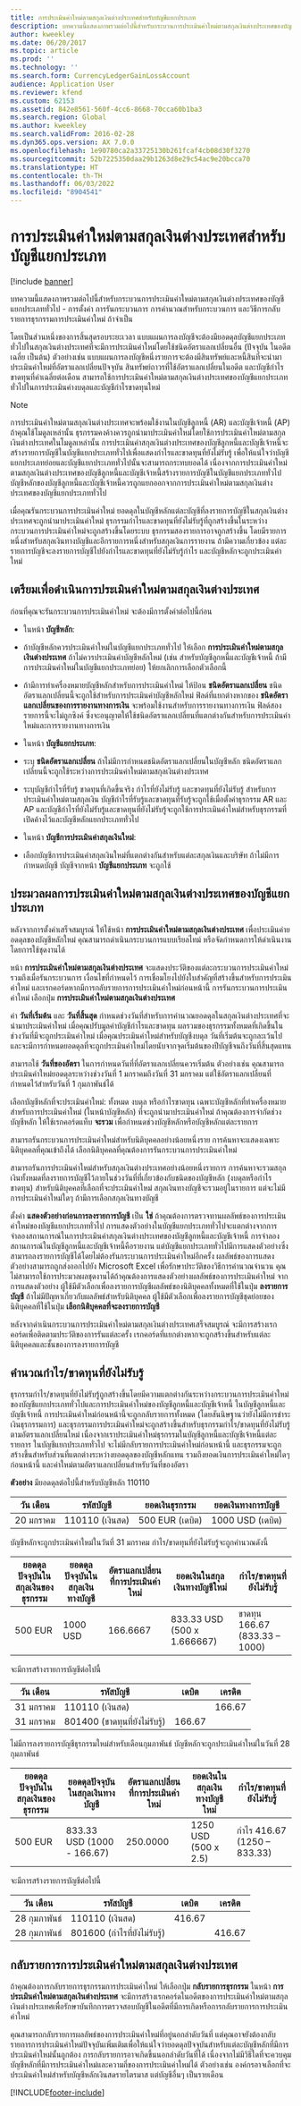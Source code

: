 ```yaml
---
title: การประเมินค่าใหม่ตามสกุลเงินต่างประเทศสำหรับบัญชีแยกประเภท
description: บทความนี้แสดงภาพรวมต่อไปนี้สำหรับกระบวนการประเมินค่าใหม่ตามสกุลเงินต่างประเทศของบัญชีแยกประเภททั่วไป - การตั้งค่า การรันกระบวนการ การคำนวณสำหรับกระบวนการ และวิธีการกลับรายการธุรกรรมการประเมินค่าใหม่ ถ้าจำเป็น
author: kweekley
ms.date: 06/20/2017
ms.topic: article
ms.prod: ''
ms.technology: ''
ms.search.form: CurrencyLedgerGainLossAccount
audience: Application User
ms.reviewer: kfend
ms.custom: 62153
ms.assetid: 842e8561-560f-4cc6-8668-70cca60b1ba3
ms.search.region: Global
ms.author: kweekley
ms.search.validFrom: 2016-02-28
ms.dyn365.ops.version: AX 7.0.0
ms.openlocfilehash: 1e90780ca2a33725130b261fcaf4cb08d30f3270
ms.sourcegitcommit: 52b7225350daa29b1263d8e29c54ac9e20bcca70
ms.translationtype: HT
ms.contentlocale: th-TH
ms.lasthandoff: 06/03/2022
ms.locfileid: "8904541"
---
```

# <a name="foreign-currency-revaluation-for-general-ledger"></a>การประเมินค่าใหม่ตามสกุลเงินต่างประเทศสำหรับบัญชีแยกประเภท

[!include [banner](../includes/banner.md)]

บทความนี้แสดงภาพรวมต่อไปนี้สำหรับกระบวนการประเมินค่าใหม่ตามสกุลเงินต่างประเทศของบัญชีแยกประเภททั่วไป - การตั้งค่า การรันกระบวนการ การคำนวณสำหรับกระบวนการ และวิธีการกลับรายการธุรกรรมการประเมินค่าใหม่ ถ้าจำเป็น 

โดยเป็นส่วนหนึ่งของการสิ้นสุดรอบระยะเวลา แบบแผนการลงบัญชีจะต้องมียอดดุลบัญชีแยกประเภททั่วไปในสกุลเงินต่างประเทศที่จะมีการประเมินค่าใหม่โดยใช้ชนิดอัตราแลกเปลี่ยนอื่น (ปัจจุบัน ในอดีต เฉลี่ย เป็นต้น) ตัวอย่างเช่น แบบแผนการลงบัญชีหนึ่งรายการจะต้องมีสินทรัพย์และหนี้สินที่จะนำมาประเมินค่าใหม่ที่อัตราแลกเปลี่ยนปัจจุบัน สินทรัพย์ถาวรที่ใช้อัตราแลกเปลี่ยนในอดีต และบัญชีกำไรขาดทุนที่ค่าเฉลี่ยต่อเดือน สามารถใช้การประเมินค่าใหม่ตามสกุลเงินต่างประเทศของบัญชีแยกประเภททั่วไปในการประเมินค่างบดุลและบัญชีกำไรขาดทุนใหม่ 

> [!NOTE]
> การประเมินค่าใหม่ตามสกุลเงินต่างประเทศจะพร้อมใช้งานในบัญชีลูกหนี้ (AR) และบัญชีเจ้าหนี้ (AP) ถ้าคุณใช้โมดูลเหล่านั้น ธุรกรรมคงค้างควรถูกนำมาประเมินค่าใหม่โดยใช้การประเมินค่าใหม่ตามสกุลเงินต่างประเทศในโมดูลเหล่านั้น การประเมินค่าสกุลเงินต่างประเทศของบัญชีลูกหนี้และบัญชีเจ้าหนี้จะสร้างรายการบัญชีในบัญชีแยกประเภททั่วไปเพื่อแสดงกำไรและขาดทุนที่ยังไม่รับรู้ เพื่อให้แน่ใจว่าบัญชีแยกประเภทย่อยและบัญชีแยกประเภททั่วไปนั้นจะสามารถกระทบยอดได้ เนื่องจากการประเมินค่าใหม่ตามสกุลเงินต่างประเทศของบัญชีลูกหนี้และบัญชีเจ้าหนี้สร้างรายการบัญชีในบัญชีแยกประเภททั่วไป บัญชีหลักของบัญชีลูกหนี้และบัญชีเจ้าหนี้ควรถูกแยกออกจากการประเมินค่าใหม่ตามสกุลเงินต่างประเทศของบัญชีแยกประเภททั่วไป 

เมื่อคุณรันกระบวนการประเมินค่าใหม่ ยอดดุลในบัญชีหลักแต่ละบัญชีที่ลงรายการบัญชีในสกุลเงินต่างประเทศจะถูกนำมาประเมินค่าใหม่ ธุรกรรมกำไรและขาดทุนที่ยังไม่รับรู้ที่ถูกสร้างขึ้นในระหว่างกระบวนการประเมินค่าใหม่จะถูกสร้างขึ้นโดยระบบ ธุรกรรมสองรายการอาจถูกสร้างขึ้น โดยมีรายการหนึ่งสำหรับสกุลเงินทางบัญชีและอีกรายการหนึ่งสำหรับสกุลเงินการรายงาน ถ้ามีความเกี่ยวข้อง แต่ละรายการบัญชีจะลงรายการบัญชีไปยังกำไรและขาดทุนที่ยังไม่รับรู้กำไร และบัญชีหลักจะถูกประเมินค่าใหม่

## <a name="prepare-to-run-foreign-currency-revaluation"></a>เตรียมเพื่อดำเนินการประเมินค่าใหม่ตามสกุลเงินต่างประเทศ
ก่อนที่คุณจะรันกระบวนการประเมินค่าใหม่ จะต้องมีการตั้งค่าต่อไปนี้ก่อน

-   ในหน้า **บัญชีหลัก**:
-   ถ้าบัญชีหลักควรประเมินค่าใหม่ในบัญชีแยกประเภททั่วไป ให้เลือก **การประเมินค่าใหม่ตามสกุลเงินต่างประเทศ** ถ้าไม่ควรประเมินค่าบัญชีหลักใหม่ (เช่น สำหรับบัญชีลูกหนี้และบัญชีเจ้าหนี้ ถ้ามีการประเมินค่าใหม่ในบัญชีแยกประเภทย่อย) ให้ยกเลิกการเลือกตัวเลือกนี้
-   ถ้ามีการทำเครื่องหมายบัญชีหลักสำหรับการประเมินค่าใหม่ ให้ป้อน **ชนิดอัตราแลกเปลี่ยน** ชนิดอัตราแลกเปลี่ยนนี้จะถูกใช้สำหรับการประเมินค่าบัญชีหลักใหม่ ฟิลด์ที่แยกต่างหากของ **ชนิดอัตราแลกเปลี่ยนของการรายงานทางการเงิน** จะพร้อมใช้งานสำหรับการรายงานทางการเงิน ฟิลด์สองรายการนี้จะไม่ถูกซิงค์ ซึ่งจะอนุญาตให้ใช้ชนิดอัตราแลกเปลี่ยนที่แตกต่างกันสำหรับการประเมินค่าใหม่และการรายงานทางการเงิน

-   ในหน้า **บัญชีแยกประเภท**:
-   ระบุ **ชนิดอัตราแลกเปลี่ยน** ถ้าไม่มีการกำหนดชนิดอัตราแลกเปลี่ยนในบัญชีหลัก ชนิดอัตราแลกเปลี่ยนนี้จะถูกใช้ระหว่างการประเมินค่าใหม่ตามสกุลเงินต่างประเทศ
-   ระบุบัญชีกำไรที่รับรู้ ขาดทุนที่เกิดขึ้นจริง กำไรที่ยังไม่รับรู้ และขาดทุนที่ยังไม่รับรู้ สำหรับการประเมินค่าใหม่ตามสกุลเงิน บัญชีกำไรที่รับรู้และขาดทุนที่รับรู้จะถูกใช้เมื่อตั้งค่าธุรกรรม AR และ AP และบัญชีกำไรที่ยังไม่รับรู้และขาดทุนที่ยังไม่รับรู้จะถูกใช้การประเมินค่าใหม่สำหรับธุรกรรมที่เปิดค้างไว้และบัญชีหลักแยกประเภททั่วไป

-   ในหน้า **บัญชีการประเมินค่าสกุลเงินใหม่**:
-   เลือกบัญชีการประเมินค่าสกุลเงินใหม่ที่แตกต่างกันสำหรับแต่ละสกุลเงินและบริษัท ถ้าไม่มีการกำหนดบัญชี บัญชีจากหน้า **บัญชีแยกประเภท** จะถูกใช้

## <a name="process-foreign-currency-revaluation"></a>ประมวลผลการประเมินค่าใหม่ตามสกุลเงินต่างประเทศของบัญชีแยกประเภท
หลังจากการตั้งค่าเสร็จสมบูรณ์ ให้ใช้หน้า **การประเมินค่าใหม่ตามสกุลเงินต่างประเทศ** เพื่อประเมินค่ายอดดุลของบัญชีหลักใหม่ คุณสามารถดำเนินกระบวนการแบบเรียลไทม์ หรือจัดกำหนดการให้ดำเนินงานโดยการใช้ชุดงานได้ 

หน้า **การประเมินค่าใหม่ตามสกุลเงินต่างประเทศ** จะแสดงประวัติของแต่ละกระบวนการประเมินค่าใหม่ รวมถึงเมื่อรันกระบวนการ เงื่อนไขที่กำหนดไว้ การเชื่อมโยงไปยังใบสำคัญที่สร้างขึ้นสำหรับการประเมินค่าใหม่ และเรกคอร์ดหากมีการกลับรายการการประเมินค่าใหม่ก่อนหน้านี้ การรันกระบวนการประเมินค่าใหม่ เลือกปุ่ม **การประเมินค่าใหม่ตามสกุลเงินต่างประเทศ** 

ค่า **วันที่เริ่มต้น** และ **วันที่สิ้นสุด** กำหนดช่วงวันที่สำหรับการคำนวณยอดดุลในสกุลเงินต่างประเทศที่จะนำมาประเมินค่าใหม่ เมื่อคุณปรับมูลค่าบัญชีกำไรและขาดทุน ผลรวมของธุรกรรมทั้งหมดที่เกิดขึ้นในช่วงวันที่มีจะถูกประเมินค่าใหม่ เมื่อคุณประเมินค่าใหม่สำหรับบัญชีงบดุล วันที่เริ่มต้นจะถูกละเว้นไป และจะมีการกำหนดยอดดุลที่จะถูกประเมินค่าใหม่โดยนับจากจุดเริ่มต้นของปีบัญชีจนถึงวันที่สิ้นสุดแทน 

สามารถใช้ **วันที่ของอัตรา** ในการกำหนดวันที่ที่อัตราแลกเปลี่ยนควรเริ่มต้น ตัวอย่างเช่น คุณสามารถประเมินค่าใหม่ยอดดุลระหว่างช่วงวันที่ 1 มกราคมถึงวันที่ 31 มกราคม แต่ใช้อัตราแลกเปลี่ยนที่กำหนดไว้สำหรับวันที่ 1 กุมภาพันธ์ได้ 

เลือกบัญชีหลักที่จะประเมินค่าใหม่: ทั้งหมด งบดุล หรือกำไรขาดทุน เฉพาะบัญชีหลักที่ทำเครื่องหมายสำหรับการประเมินค่าใหม่ (ในหน้าบัญชีหลัก) ที่จะถูกนำมาประเมินค่าใหม่ ถ้าคุณต้องการจำกัดช่วงบัญชีหลัก ให้ใช้เรกคอร์ดแท็บ **จะรวม** เพื่อกำหนดช่วงบัญชีหลักหรือบัญชีหลักแต่ละรายการ 

สามารถรันกระบวนการประเมินค่าใหม่สำหรับนิติบุคคลอย่างน้อยหนึ่งราย การค้นหาจะแสดงเฉพาะนิติบุคคลที่คุณเข้าถึงได้ เลือกนิติบุคคลที่คุณต้องการรันกระบวนการประเมินค่าใหม่ 

สามารถรันการประเมินค่าใหม่สำหรับสกุลเงินต่างประเทศอย่างน้อยหนึ่งรายการ การค้นหาจะรวมสกุลเงินทั้งหมดที่ลงรายการบัญชีไว้ภายในช่วงวันที่ที่เกี่ยวข้องกับชนิดของบัญชีหลัก (งบดุลหรือกำไรขาดทุน) สำหรับนิติบุคคลที่เลือกที่จะประเมินค่าใหม่ สกุลเงินทางบัญชีจะรวมอยู่ในรายการ แต่จะไม่มีการประเมินค่าใหม่ใดๆ ถ้ามีการเลือกสกุลเงินทางบัญชี 

ตั้งค่า **แสดงตัวอย่างก่อนการลงรายการบัญชี** เป็น **ใช่** ถ้าคุณต้องการตรวจทานผลลัพธ์ของการประเมินค่าใหม่ของบัญชีแยกประเภททั่วไป การแสดงตัวอย่างในบัญชีแยกประเภททั่วไปจะแตกต่างจากการจำลองสถานการณ์ในการประเมินค่าสกุลเงินต่างประเทศของบัญชีลูกหนี้และบัญชีเจ้าหนี้ การจำลองสถานการณ์ในบัญชีลูกหนี้และบัญชีเจ้าหนี้คือรายงาน แต่บัญชีแยกประเภททั่วไปมีการแสดงตัวอย่างซึ่งสามารถลงรายการบัญชีได้โดยไม่ต้องรันกระบวนการประเมินค่าใหม่อีกครั้ง ผลลัพธ์ของการแสดงตัวอย่างสามารถถูกส่งออกไปยัง Microsoft Excel เพื่อรักษาประวัติของวิธีการคำนวณจำนวน คุณไม่สามารถใช้การประมวลผลชุดงานได้ถ้าคุณต้องการแสดงตัวอย่างผลลัพธ์ของการประเมินค่าใหม่ จากการแสดงตัวอย่าง ผู้ใช้มีตัวเลือกเพื่อลงรายการบัญชีผลลัพธ์ของนิติบุคคลทั้งหมดที่ใช้ในปุ่ม **ลงรายการบัญชี** ถ้าไม่มีปัญหาเกี่ยวกับผลลัพธ์สำหรับนิติบุคคล ผู้ใช้มีตัวเลือกเพื่อลงรายการบัญชีชุดย่อยของนิติบุคคลที่ใช้ในปุ่ม **เลือกนิติบุคคลที่จะลงรายการบัญชี** 

หลังจากดำเนินกระบวนการประเมินค่าใหม่ตามสกุลเงินต่างประเทศเสร็จสมบูรณ์ จะมีการสร้างเรกคอร์ดเพื่อติดตามประวัติของการรันแต่ละครั้ง  เรกคอร์ดที่แยกต่างหากจะถูกสร้างขึ้นสำหรับแต่ละนิติบุคคลและชั้นของการลงรายการบัญชี

## <a name="calculate-unrealized-gainloss"></a>คำนวณกำไร/ขาดทุนที่ยังไม่รับรู้
ธุรกรรมกำไร/ขาดทุนที่ยังไม่รับรู้ถูกสร้างขึ้นโดยมีความแตกต่างกันระหว่างกระบวนการประเมินค่าใหม่ของบัญชีแยกประเภททั่วไปและการประเมินค่าใหม่ของบัญชีลูกหนี้และบัญชีเจ้าหนี้ ในบัญชีลูกหนี้และบัญชีเจ้าหนี้ การประเมินค่าใหม่ก่อนหน้านี้จะถูกกลับรายการทั้งหมด (โดยสันนิษฐานว่ายังไม่มีการชำระเงินธุรกรรมการ) และธุรกรรมการประเมินค่าใหม่จะถูกสร้างขึ้นสำหรับธุรกรรมกำไร/ขาดทุนที่ยังไม่รับรู้ตามอัตราแลกเปลี่ยนใหม่ เนื่องจากเราประเมินค่าใหม่ธุรกรรมในบัญชีลูกหนี้และบัญชีเจ้าหนี้แต่ละรายการ ในบัญชีแยกประเภททั่วไป จะไม่มีกลับรายการประเมินค่าใหม่ก่อนหน้านี้ และธุรกรรมจะถูกสร้างขึ้นสำหรับส่วนที่แตกต่างระหว่างยอดดุลของบัญชีหลักแทน รวมถึงยอดเงินการประเมินค่าใหม่ใดๆ ก่อนหน้านี้ และค่าใหม่ตามอัตราแลกเปลี่ยนสำหรับวันที่ของอัตรา 

**ตัวอย่าง** มียอดดุลต่อไปนี้สำหรับบัญชีหลัก 110110

| วัน เดือน   | รหัสบัญชี| ยอดเงินธุรกรรม | ยอดเงินทางการบัญชี |
|------------|--------------------|------------------------|-----------------------|
| 20 มกราคม | 110110 (เงินสด)      | 500 EUR (เดบิต)        | 1000 USD (เดบิต)      |

บัญชีหลักจะถูกประเมินค่าใหม่ในวันที่ 31 มกราคม  กำไร/ขาดทุนที่ยังไม่รับรู้จะถูกคำนวณดังนี้

| ยอดดุลปัจจุบันในสกุลเงินของธุรกรรม | ยอดดุลปัจจุบันในสกุลเงินทางบัญชี | อัตราแลกเปลี่ยนที่การประเมินค่าใหม่ | ยอดเงินในสกุลเงินทางบัญชีใหม่ | กำไร/ขาดทุนที่ยังไม่รับรู้    |
|---------------------------------------------|--------------------------------------------|----------------------------------|------------------------------------|-----------------------------|
| 500 EUR                                     | 1000 USD                                   | 166.6667                         | 833.33 USD (500 x 1.666667)        | ขาดทุน 166.67 (833.33 – 1000) |

จะมีการสร้างรายการบัญชีต่อไปนี้

| วัน เดือน   | รหัสบัญชี       | เดบิต | เครดิต |
|------------|--------------------------|-----------|------------|
| 31 มกราคม | 110110 (เงินสด)            |           | 166.67     |
| 31 มกราคม | 801400 (ขาดทุนที่ยังไม่รับรู้) | 166.67    |            |

ไม่มีการลงรายการบัญชีธุรกรรมใหม่สำหรับเดือนกุมภาพันธ์  บัญชีหลักจะถูกประเมินค่าใหม่ในวันที่ 28 กุมภาพันธ์

| ยอดดุลปัจจุบันในสกุลเงินของธุรกรรม | ยอดดุลปัจจุบันในสกุลเงินทางบัญชี | อัตราแลกเปลี่ยนที่การประเมินค่าใหม่ | ยอดเงินในสกุลเงินทางบัญชีใหม่ | กำไร/ขาดทุนที่ยังไม่รับรู้    |
|---------------------------------------------|--------------------------------------------|----------------------------------|------------------------------------|-----------------------------|
| 500 EUR                                     | 833.33 USD (1000 - 166.67)                 | 250.0000                         | 1250 USD (500 x 2.5)               | กำไร 416.67 (1250 – 833.33) |

จะมีการสร้างรายการบัญชีต่อไปนี้

| วัน เดือน    | รหัสบัญชี       | เดบิต | เครดิต |
|-------------|--------------------------|-----------|------------|
| 28 กุมภาพันธ์ | 110110 (เงินสด)            | 416.67    |            |
| 28 กุมภาพันธ์ | 801600 (กำไรที่ยังไม่รับรู้) |           | 416.67     |

## <a name="reverse-foreign-currency-revaluation"></a>กลับรายการการประเมินค่าใหม่ตามสกุลเงินต่างประเทศ
ถ้าคุณต้องการกลับรายการธุรกรรมการประเมินค่าใหม่ ให้เลือกปุ่ม **กลับรายการธุรกรรม** ในหน้า **การประเมินค่าใหม่ตามสกุลเงินต่างประเทศ** จะมีการสร้างเรกคอร์ดในอดีตของการประเมินค่าใหม่ตามสกุลเงินต่างประเทศเพื่อรักษาบันทึกการตรวจสอบบัญชีในอดีตที่มีการเกิดหรือการกลับรายการการประเมินค่าใหม่ 

คุณสามารถกลับรายการผลลัพธ์ของการประเมินค่าใหม่ที่อยู่นอกลำดับวันที่ แต่คุณอาจยังต้องกลับรายการการประเมินค่าใหม่ปัจจุบันเพิ่มเติมเพื่อให้แน่ใจว่ายอดดุลปัจจุบันสำหรับแต่ละบัญชีหลักที่มีการประเมินค่าใหม่นั้นถูกต้อง การกลับรายการอาจเกิดขึ้นนอกลำดับวันที่ได้ เนื่องจากไม่มีวิธีใดที่จะควบคุมบัญชีหลักที่มีการประเมินค่าใหม่และความถี่ของการประเมินค่าใหม่ได้ ตัวอย่างเช่น องค์กรอาจเลือกที่จะประเมินค่าใหม่สำหรับบัญชีหลักเงินสดรายไตรมาส แต่บัญชีอื่นๆ เป็นรายเดือน





[!INCLUDE[footer-include](../../includes/footer-banner.md)]
